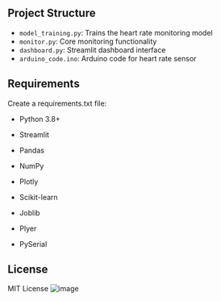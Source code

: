## Project Structure

- `model_training.py`: Trains the heart rate monitoring model
- `monitor.py`: Core monitoring functionality
- `dashboard.py`: Streamlit dashboard interface
- `arduino_code.ino`: Arduino code for heart rate sensor

## Requirements

Create a requirements.txt file:
- Python 3.8+
- Streamlit
- Pandas

- NumPy
- Plotly
- Scikit-learn
- Joblib
- Plyer
- PySerial

## License

MIT License
![image](https://github.com/user-attachments/assets/7663aaa1-8acd-462f-89c4-e03935c6a497)

